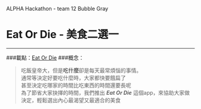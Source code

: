 ALPHA Hackathon - team 12  Bubble Gray
# Eat Or Die - 美食二選一
----------------------------------------------------------------------------
###載點：[Eat Or Die](http://wemyju.wix.com/eat-or-die)
###概念：
>吃飯皇帝大，但是**吃什麼**卻是每天最常煩惱的事情。  
>通常等決定好要吃什麼時，大家都快要餓扁了  
>甚至決定吃哪家的時間比吃東西的時間還要長呢  
>為了節省大家抉擇的時間，我們推出 ***Eat Or Die*** 這個app，來協助大家做決定，輕鬆選出內心最渴望又最適合的美食  
